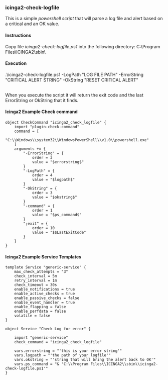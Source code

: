 ### icinga2-check-logfile

This is a simple *powershell script* that will parse a log file and alert based on a critical and an OK value.

#### Instructions

Copy file *icinga2-check-logfile.ps1* into the following directory: C:\Program Files\ICINGA2\sbin\ <br>

#### Execution

.\icinga2-check-logfile.ps1 -LogPath "LOG FILE PATH" -ErrorString "CRITICAL ALERT STRING" -OkString "RESET CRITICAL ALERT" <br><br>

When you execute the script it will return the exit code and the last ErrorString or OkString that it finds.

#### Icinga2 Example Check command
```
object CheckCommand "icinga2_check_logfile" { 
    import "plugin-check-command"
    command = [
        "C:\\Windows\\system32\\WindowsPowerShell\\v1.0\\powershell.exe"
    ]
    arguments += {
        "-ErrorString" = {
            order = 3
            value = "$errorstring$"
        }
        "-LogPath" = {
            order = 4
            value = "$logpath$"
        }
        "-OkString" = {
            order = 3
            value = "$okstring$"
        }
        "-command" = {
            order = 1
            value = "$ps_command$"
        }
        ";exit" = {
            order = 10
            value = "$$LastExitCode"
        }
    }
}
```
#### Icinga2 Example Service Templates
```
template Service "generic-service" {
    max_check_attempts = "3"
    check_interval = 5m
    retry_interval = 1m
    check_timeout = 30s
    enable_notifications = true
    enable_active_checks = true
    enable_passive_checks = false
    enable_event_handler = true
    enable_flapping = false
    enable_perfdata = false
    volatile = false
}
```
```
object Service "Check Log for error" {
    
    import "generic-service"
    check_command = "icinga2_check_logfile"
    
    vars.errorstring = "'this is your error string'"
    vars.logpath = "'the path of your logfile'"
    vars.okstring = "'string that will bring the alert back to OK'"
    vars.ps_command = "& 'C:\\Program Files\\ICINGA2\\sbin\\icinga2-check-logfile.ps1'"
}
```
